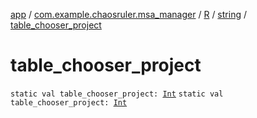 [app](../../../index.md) / [com.example.chaosruler.msa_manager](../../index.md) / [R](../index.md) / [string](index.md) / [table_chooser_project](.)

# table_chooser_project

`static val table_chooser_project: `[`Int`](https://kotlinlang.org/api/latest/jvm/stdlib/kotlin/-int/index.html)
`static val table_chooser_project: `[`Int`](https://kotlinlang.org/api/latest/jvm/stdlib/kotlin/-int/index.html)